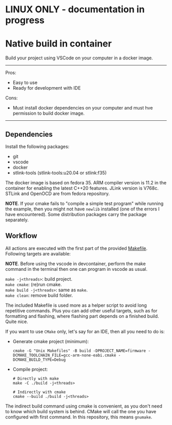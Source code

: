 # LINUX ONLY - documentation in progress

# Native build in container

Build your project using VSCode on your computer in a docker image.  

---
Pros:  

* Easy to use  
* Ready for development with IDE  

Cons:

* Must install docker dependencies on your computer and must hve permission to build docker image.

---

## Dependencies

Install the following packages:

* git
* vscode
* docker
* stlink-tools (stlink-tools:u20.04 or stlink:f35)

The docker image is based on fedora 35.
ARM compiler version is 11.2 in the container for enabling the latest C++20 features. 
JLink version is V768c.
STLink and OpenOCD are from fedora repository. 

**NOTE**. If your cmake fails to "compile a simple test program" while running the example, then you might not have `newlib` installed (one of the errors I have encountered). Some distribution packages carry the package separately.  

## Workflow

All actions are executed with the first part of the provided [Makefile](../Makefile).  
Following targets are available:  

**NOTE**. Before using the vscode in devcontainer, perform the make command in the terminal then one can program in vscode as usual.

`make -j<threads>`: build project.  
`make cmake`: (re)run cmake.  
`make build -j<threads>`: same as `make`.  
`make clean`: remove build folder.  

The included Makefile is used more as a helper script to avoid long repetitive commands. Plus you can add other useful targets, such as for formatting and flashing, where flashing part depends on a finished build. Quite nice.  

If you want to use `CMake` only, let's say for an IDE, then all you need to do is:  

* Generate cmake project (minimum):

    ```shell
    cmake -G "Unix Makefiles" -B build -DPROJECT_NAME=firmware -DCMAKE_TOOLCHAIN_FILE=gcc-arm-none-eabi.cmake -DCMAKE_BUILD_TYPE=Debug
    ```

* Compile project:

    ```shell
    # Directly with make
    make -C ./build -j<threads>

    # Indirectly with cmake
    cmake --build ./build -j<threads>
    ```

The indirect build command using cmake is convenient, as you don't need to know which build system is behind. CMake will call the one you have configured with first command. In this repository, this means `gnumake`.  
